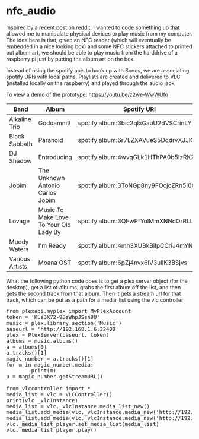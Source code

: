 # nfc_audio

 Inspired by [a recent post on reddit](https://www.reddit.com/r/Python/comments/he081v/i_wrote_a_python_script_to_play_an_album_on_sonos/), I wanted to code something up that allowed me to manipulate physical devices to play music from my computer.  The idea here is that, given an NFC reader (which will eventually be embedded in a nice looking box) and some NFC stickers attached to printed out album art, we should be able to play music from the harddrive of a raspberry pi just by putting the album art on the box.

Instead of using the spotify apis to hook up with Sonos, we are associating spotify URIs with local paths.  Playlists are created and delivered to VLC (installed locally on the raspberry) and played through the audio jack.
 
To view a demo of the prototype:  https://youtu.be/z2we-WwWUfo

|Band|Album|Spotify URI|
|--|--|--|
|Alkaline Trio|Goddamnit!|spotify:album:3bic2qlxGauU2dVSCrinLY|
|Black Sabbath|Paranoid|spotify:album:6r7LZXAVueS5DqdrvXJJK7|
|DJ Shadow|Entroducing|spotify:album:4wvqGLk1HThPA0b5lzRK2l|
|Jobim|The Unknown Antonio Carlos Jobim|spotify:album:3ToNGp8ny9FOcjcZRn5I08|
|Lovage|Music To Make Love To Your Old Lady By|spotify:album:3QFwPfYolMmXNNdOrRLLGE|
|Muddy Waters|I'm Ready|spotify:album:4mh3XUBkBiIpCCriJ4mYNP|
|Various Artists|Moana OST|spotify:album:6pZj4nvx6lV3ulIK3BSjvs|


What the following python code does is to get a plex server object (for the desktop), get a list of albums, grabs the first album off the list, and then gets the second track from that album.  Then it gets a stream url for that track, which can be put as a path for a media_list using the vlc controller

<pre>
from plexapi.myplex import MyPlexAccount  
token = 'KLs3X72-9BzWhpJSen9U'            
music = plex.library.section('Music')
baseurl = 'http://192.168.1.6:32400'
plex = PlexServer(baseurl, token)
albums = music.albums()
a = albums[0]
a.tracks()[1]
magic_number = a.tracks()[1]
for m in magic_number.media:
        print(m)
u = magic_number.getStreamURL()

from vlccontroller import *
media_list = vlc = VLCController()
print(vlc._vlcInstance)
media_list = vlc._vlcInstance.media_list_new()
media_list.add_media(vlc._vlcInstance.media_new('http://192.168.1.6:32400/audio/:/transcode/universal/start.m3u8?X-Plex-Platform=Chrome&copyts=1&mediaIndex=0&offset=0&path=%2Flibrary%2Fmetadata%2F924&X-Plex-Token=KLs3X72-9BzWhpJSen9U')
media_list.add_media(vlc._vlcInstance.media_new('http://192.168.1.6:32400/audio/:/transcode/universal/start.m3u8?X-Plex-Platform=Chrome&copyts=1&mediaIndex=0&offset=0&path=%2Flibrary%2Fmetadata%2F924&X-Plex-Token=KLs3X72-9BzWhpJSen9U'))
vlc._media_list_player.set_media_list(media_list)
vlc._media_list_player.play()
</pre>
